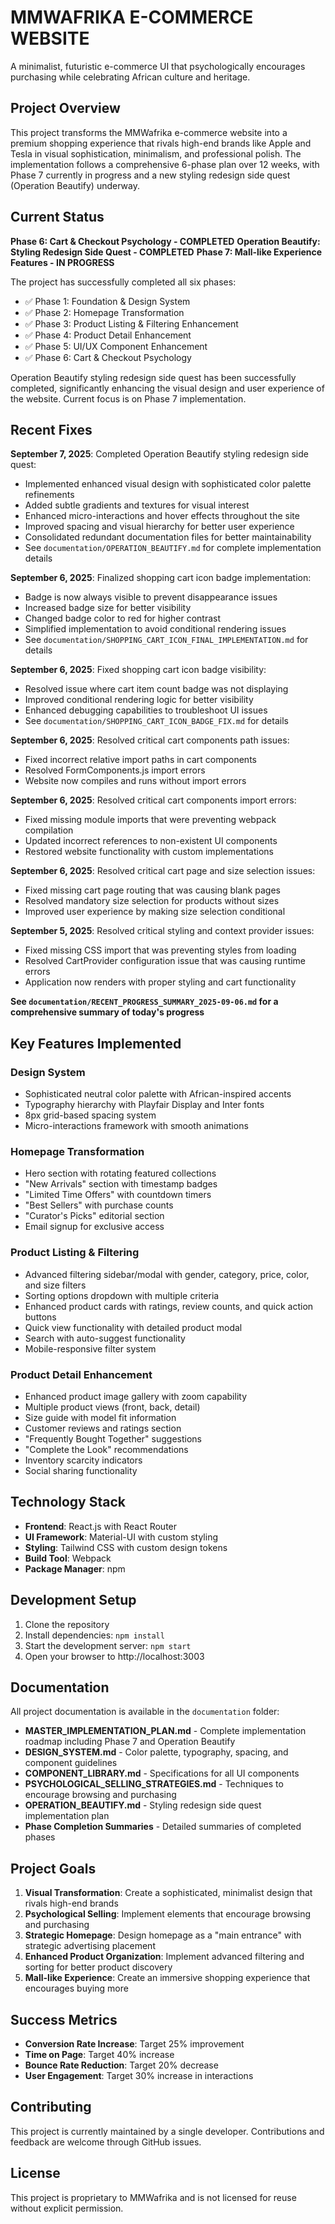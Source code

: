 # MMWAFRIKA E-COMMERCE WEBSITE

A minimalist, futuristic e-commerce UI that psychologically encourages purchasing while celebrating African culture and heritage.

## Project Overview

This project transforms the MMWafrika e-commerce website into a premium shopping experience that rivals high-end brands like Apple and Tesla in visual sophistication, minimalism, and professional polish. The implementation follows a comprehensive 6-phase plan over 12 weeks, with Phase 7 currently in progress and a new styling redesign side quest (Operation Beautify) underway.

## Current Status

**Phase 6: Cart & Checkout Psychology - COMPLETED**
**Operation Beautify: Styling Redesign Side Quest - COMPLETED**
**Phase 7: Mall-like Experience Features - IN PROGRESS**

The project has successfully completed all six phases:
- ✅ Phase 1: Foundation & Design System
- ✅ Phase 2: Homepage Transformation
- ✅ Phase 3: Product Listing & Filtering Enhancement
- ✅ Phase 4: Product Detail Enhancement
- ✅ Phase 5: UI/UX Component Enhancement
- ✅ Phase 6: Cart & Checkout Psychology

Operation Beautify styling redesign side quest has been successfully completed, significantly enhancing the visual design and user experience of the website. Current focus is on Phase 7 implementation.

## Recent Fixes

**September 7, 2025**: Completed Operation Beautify styling redesign side quest:
- Implemented enhanced visual design with sophisticated color palette refinements
- Added subtle gradients and textures for visual interest
- Enhanced micro-interactions and hover effects throughout the site
- Improved spacing and visual hierarchy for better user experience
- Consolidated redundant documentation files for better maintainability
- See `documentation/OPERATION_BEAUTIFY.md` for complete implementation details

**September 6, 2025**: Finalized shopping cart icon badge implementation:
- Badge is now always visible to prevent disappearance issues
- Increased badge size for better visibility
- Changed badge color to red for higher contrast
- Simplified implementation to avoid conditional rendering issues
- See `documentation/SHOPPING_CART_ICON_FINAL_IMPLEMENTATION.md` for details

**September 6, 2025**: Fixed shopping cart icon badge visibility:
- Resolved issue where cart item count badge was not displaying
- Improved conditional rendering logic for better visibility
- Enhanced debugging capabilities to troubleshoot UI issues
- See `documentation/SHOPPING_CART_ICON_BADGE_FIX.md` for details

**September 6, 2025**: Resolved critical cart components path issues:
- Fixed incorrect relative import paths in cart components
- Resolved FormComponents.js import errors
- Website now compiles and runs without import errors

**September 6, 2025**: Resolved critical cart components import errors:
- Fixed missing module imports that were preventing webpack compilation
- Updated incorrect references to non-existent UI components
- Restored website functionality with custom implementations

**September 6, 2025**: Resolved critical cart page and size selection issues:
- Fixed missing cart page routing that was causing blank pages
- Resolved mandatory size selection for products without sizes
- Improved user experience by making size selection conditional

**September 5, 2025**: Resolved critical styling and context provider issues:
- Fixed missing CSS import that was preventing styles from loading
- Resolved CartProvider configuration issue that was causing runtime errors
- Application now renders with proper styling and cart functionality

**See `documentation/RECENT_PROGRESS_SUMMARY_2025-09-06.md` for a comprehensive summary of today's progress**

## Key Features Implemented

### Design System
- Sophisticated neutral color palette with African-inspired accents
- Typography hierarchy with Playfair Display and Inter fonts
- 8px grid-based spacing system
- Micro-interactions framework with smooth animations

### Homepage Transformation
- Hero section with rotating featured collections
- "New Arrivals" section with timestamp badges
- "Limited Time Offers" with countdown timers
- "Best Sellers" with purchase counts
- "Curator's Picks" editorial section
- Email signup for exclusive access

### Product Listing & Filtering
- Advanced filtering sidebar/modal with gender, category, price, color, and size filters
- Sorting options dropdown with multiple criteria
- Enhanced product cards with ratings, review counts, and quick action buttons
- Quick view functionality with detailed product modal
- Search with auto-suggest functionality
- Mobile-responsive filter system

### Product Detail Enhancement
- Enhanced product image gallery with zoom capability
- Multiple product views (front, back, detail)
- Size guide with model fit information
- Customer reviews and ratings section
- "Frequently Bought Together" suggestions
- "Complete the Look" recommendations
- Inventory scarcity indicators
- Social sharing functionality

## Technology Stack

- **Frontend**: React.js with React Router
- **UI Framework**: Material-UI with custom styling
- **Styling**: Tailwind CSS with custom design tokens
- **Build Tool**: Webpack
- **Package Manager**: npm

## Development Setup

1. Clone the repository
2. Install dependencies: `npm install`
3. Start the development server: `npm start`
4. Open your browser to http://localhost:3003

## Documentation

All project documentation is available in the `documentation` folder:

- **MASTER_IMPLEMENTATION_PLAN.md** - Complete implementation roadmap including Phase 7 and Operation Beautify
- **DESIGN_SYSTEM.md** - Color palette, typography, spacing, and component guidelines
- **COMPONENT_LIBRARY.md** - Specifications for all UI components
- **PSYCHOLOGICAL_SELLING_STRATEGIES.md** - Techniques to encourage browsing and purchasing
- **OPERATION_BEAUTIFY.md** - Styling redesign side quest implementation plan
- **Phase Completion Summaries** - Detailed summaries of completed phases

## Project Goals

1. **Visual Transformation**: Create a sophisticated, minimalist design that rivals high-end brands
2. **Psychological Selling**: Implement elements that encourage browsing and purchasing
3. **Strategic Homepage**: Design homepage as a "main entrance" with strategic advertising placement
4. **Enhanced Product Organization**: Implement advanced filtering and sorting for better product discovery
5. **Mall-like Experience**: Create an immersive shopping experience that encourages buying more

## Success Metrics

- **Conversion Rate Increase**: Target 25% improvement
- **Time on Page**: Target 40% increase
- **Bounce Rate Reduction**: Target 20% decrease
- **User Engagement**: Target 30% increase in interactions

## Contributing

This project is currently maintained by a single developer. Contributions and feedback are welcome through GitHub issues.

## License

This project is proprietary to MMWafrika and is not licensed for reuse without explicit permission.